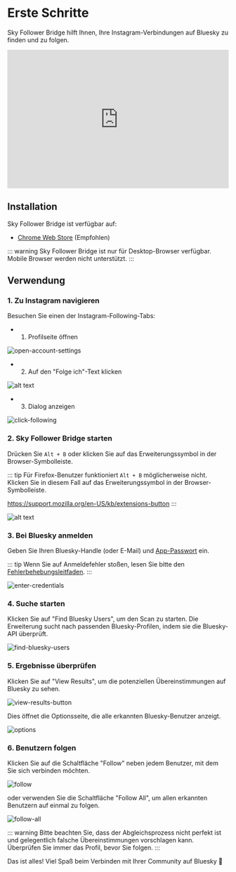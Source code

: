 # Erste Schritte

Sky Follower Bridge hilft Ihnen, Ihre Instagram-Verbindungen auf Bluesky zu finden und zu folgen.

<iframe width="100%" height="315" src="https://www.youtube.com/embed/mhGKEN8THVU?si=Md16loaireD5fAf0" title="YouTube video player" frameborder="0" allow="accelerometer; autoplay; clipboard-write; encrypted-media; gyroscope; picture-in-picture; web-share" referrerpolicy="strict-origin-when-cross-origin" allowfullscreen></iframe>

## Installation

Sky Follower Bridge ist verfügbar auf:

- [Chrome Web Store](https://chrome.google.com/webstore/detail/sky-follower-bridge/behhbpbpmailcnfbjagknjngnfdojpko) (Empfohlen)

::: warning
Sky Follower Bridge ist nur für Desktop-Browser verfügbar. Mobile Browser werden nicht unterstützt.
:::

## Verwendung

### 1. Zu Instagram navigieren

Besuchen Sie einen der Instagram-Following-Tabs:
- 1. Profilseite öffnen

![open-account-settings](/images/instagram-open-account.png)

- 2. Auf den "Folge ich"-Text klicken

![alt text](/images/instagram-click-followings.png)

- 3. Dialog anzeigen

![click-following](/images/instagram-show-dialog.png)

### 2. Sky Follower Bridge starten

Drücken Sie `Alt + B` oder klicken Sie auf das Erweiterungssymbol in der Browser-Symbolleiste.

::: tip
Für Firefox-Benutzer funktioniert `Alt + B` möglicherweise nicht. Klicken Sie in diesem Fall auf das Erweiterungssymbol in der Browser-Symbolleiste.

https://support.mozilla.org/en-US/kb/extensions-button
:::

![alt text](/images/instagram-open-extension.png)

### 3. Bei Bluesky anmelden

Geben Sie Ihren Bluesky-Handle (oder E-Mail) und [App-Passwort](https://bsky.app/settings/app-passwords) ein.

::: tip
Wenn Sie auf Anmeldefehler stoßen, lesen Sie bitte den [Fehlerbehebungsleitfaden](/de/troubleshooting).
:::

![enter-credentials](/images/enter-credentials.png)

### 4. Suche starten

Klicken Sie auf "Find Bluesky Users", um den Scan zu starten. Die Erweiterung sucht nach passenden Bluesky-Profilen, indem sie die Bluesky-API überprüft.

![find-bluesky-users](/images/scan-users.png)

### 5. Ergebnisse überprüfen

Klicken Sie auf "View Results", um die potenziellen Übereinstimmungen auf Bluesky zu sehen.

![view-results-button](/images/click-results.png)

Dies öffnet die Optionsseite, die alle erkannten Bluesky-Benutzer anzeigt.

![options](/images/options.png)

### 6. Benutzern folgen

Klicken Sie auf die Schaltfläche "Follow" neben jedem Benutzer, mit dem Sie sich verbinden möchten.

![follow](/images/click-follow-btn.png)

oder verwenden Sie die Schaltfläche "Follow All", um allen erkannten Benutzern auf einmal zu folgen.

![follow-all](/images/follow-all-btn.png)

::: warning
Bitte beachten Sie, dass der Abgleichsprozess nicht perfekt ist und gelegentlich falsche Übereinstimmungen vorschlagen kann. Überprüfen Sie immer das Profil, bevor Sie folgen.
:::

Das ist alles! Viel Spaß beim Verbinden mit Ihrer Community auf Bluesky 🎉 
